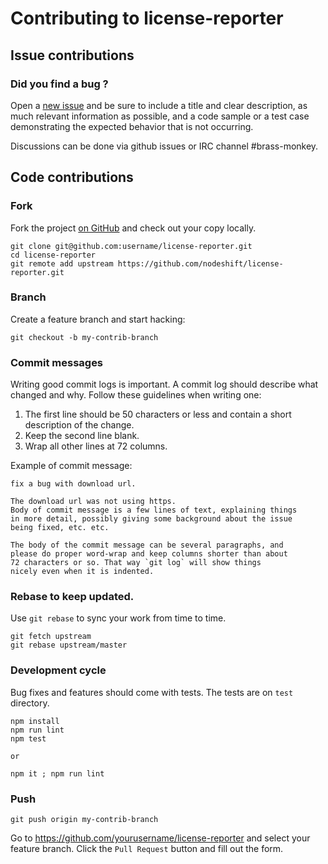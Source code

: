 # Contributing to license-reporter

## Issue contributions

### Did you find a bug ?

Open a [new issue](https://github.com/nodeshift/license-reporter/issues/new)
and be sure to include a title and clear description, as much relevant information
as possible, and a code sample or a test case demonstrating the expected behavior
that is not occurring.

Discussions can be done via github issues or IRC channel #brass-monkey.

## Code contributions

### Fork

Fork the project [on GitHub](https://github.com/nodeshift/license-reporter)
and check out your copy locally.

```
git clone git@github.com:username/license-reporter.git
cd license-reporter
git remote add upstream https://github.com/nodeshift/license-reporter.git
```

### Branch

Create a feature branch and start hacking:

```
git checkout -b my-contrib-branch
```

### Commit messages

Writing good commit logs is important. A commit log should describe what
changed and why. Follow these guidelines when writing one:

1. The first line should be 50 characters or less and contain a short
   description of the change.
2. Keep the second line blank.
3. Wrap all other lines at 72 columns.

Example of commit message:

```
fix a bug with download url.

The download url was not using https.
Body of commit message is a few lines of text, explaining things
in more detail, possibly giving some background about the issue
being fixed, etc. etc.

The body of the commit message can be several paragraphs, and
please do proper word-wrap and keep columns shorter than about
72 characters or so. That way `git log` will show things
nicely even when it is indented.
```

### Rebase to keep updated.

Use `git rebase` to sync your work from time to time.

```
git fetch upstream
git rebase upstream/master
```

### Development cycle

Bug fixes and features should come with tests.
The tests are on `test` directory.

```
npm install
npm run lint
npm test

or

npm it ; npm run lint
```

### Push

```
git push origin my-contrib-branch
```

Go to https://github.com/yourusername/license-reporter and select your feature branch.
Click the `Pull Request` button and fill out the form.
